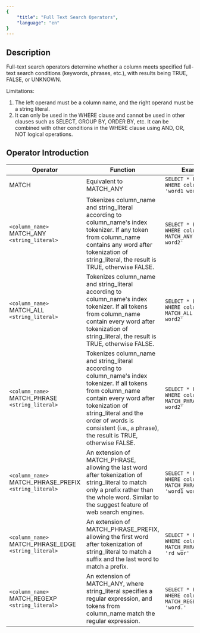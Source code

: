 ```yaml
---
{
    "title": "Full Text Search Operators",
    "language": "en"
}
---
```


## Description

Full-text search operators determine whether a column meets specified full-text search conditions (keywords, phrases, etc.), with results being TRUE, FALSE, or UNKNOWN.

Limitations:

1. The left operand must be a column name, and the right operand must be a string literal.
2. It can only be used in the WHERE clause and cannot be used in other clauses such as SELECT, GROUP BY, ORDER BY, etc. It can be combined with other conditions in the WHERE clause using AND, OR, NOT logical operations.

## Operator Introduction

| Operator | Function | Example |
| ------------------- | ----------------------------------------------------------- | ----------------------------------------------------------- |
| MATCH | Equivalent to MATCH_ANY | `SELECT * FROM t WHERE column1 MATCH 'word1 word2'` |
| `<column_name>` MATCH_ANY `<string_literal>` | Tokenizes column_name and string_literal according to column_name's index tokenizer. If any token from column_name contains any word after tokenization of string_literal, the result is TRUE, otherwise FALSE. | `SELECT * FROM t WHERE column1 MATCH_ANY 'word1 word2'` |
| `<column_name>` MATCH_ALL `<string_literal>` | Tokenizes column_name and string_literal according to column_name's index tokenizer. If all tokens from column_name contain every word after tokenization of string_literal, the result is TRUE, otherwise FALSE. | `SELECT * FROM t WHERE column1 MATCH_ALL 'word1 word2'` |
| `<column_name>` MATCH_PHRASE `<string_literal>` | Tokenizes column_name and string_literal according to column_name's index tokenizer. If all tokens from column_name contain every word after tokenization of string_literal and the order of words is consistent (i.e., a phrase), the result is TRUE, otherwise FALSE. | `SELECT * FROM t WHERE column1 MATCH_PHRASE 'word1 word2'` |
| `<column_name>` MATCH_PHRASE_PREFIX `<string_literal>` | An extension of MATCH_PHRASE, allowing the last word after tokenization of string_literal to match only a prefix rather than the whole word. Similar to the suggest feature of web search engines. | `SELECT * FROM t WHERE column1 MATCH_PHRASE_PREFIX 'word1 wor'` |
| `<column_name>` MATCH_PHRASE_EDGE `<string_literal>` | An extension of MATCH_PHRASE_PREFIX, allowing the first word after tokenization of string_literal to match a suffix and the last word to match a prefix. | `SELECT * FROM t WHERE column1 MATCH_PHRASE_EDGE 'rd wor'` |
| `<column_name>` MATCH_REGEXP `<string_literal>` | An extension of MATCH_ANY, where string_literal specifies a regular expression, and tokens from column_name match the regular expression. | `SELECT * FROM t WHERE column1 MATCH_REGEXP 'word.'` |